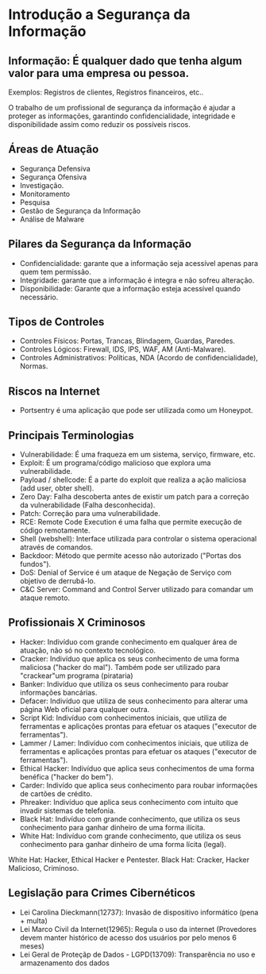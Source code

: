 # Introdução a Segurança da Informação

## Informação: É qualquer dado que tenha algum valor para uma empresa ou pessoa.
Exemplos: Registros de clientes, Registros financeiros, etc..

O trabalho de um profissional de segurança da informação é ajudar a proteger as informações, garantindo confidencialidade, integridade e disponibilidade assim como reduzir os possíveis riscos.

## Áreas de Atuação
- Segurança Defensiva
- Segurança Ofensiva
- Investigação.
- Monitoramento
- Pesquisa
- Gestão de Segurança da Informação
- Análise de Malware

## Pilares da Segurança da Informação
- Confidencialidade: garante que a informação seja acessível apenas para quem tem permissão.
- Integridade: garante que a informação é integra e não sofreu alteração.
- Disponibilidade: Garante que a informação esteja acessível quando necessário.

## Tipos de Controles
- Controles Físicos: Portas, Trancas, Blindagem, Guardas, Paredes.
- Controles Lógicos: Firewall, IDS, IPS, WAF, AM (Anti-Malware).
- Controles Administrativos: Políticas, NDA (Acordo de confidencialidade), Normas.

## Riscos na Internet
- Portsentry é uma aplicação que pode ser utilizada como um Honeypot.

## Principais Terminologias
- Vulnerabilidade: É uma fraqueza em um sistema, serviço, firmware, etc.
- Exploit: É um programa/código malicioso que explora uma vulnerabilidade.
- Payload / shellcode: É a parte do exploit que realiza a ação maliciosa (add user, obter shell).
- Zero Day: Falha descoberta antes de existir um patch para a correção da vulnerabilidade (Falha desconhecida).
- Patch: Correção para uma vulnerabilidade.
- RCE: Remote Code Execution é uma falha que permite execução de código remotamente.
- Shell (webshell): Interface utilizada para controlar o sistema operacional através de comandos.
- Backdoor: Método que permite acesso não autorizado ("Portas dos fundos").
- DoS: Denial of Service é um ataque de Negação de Serviço com objetivo de derrubá-lo.
- C&C Server: Command and Control Server utilizado para comandar um ataque remoto.

## Profissionais X Criminosos
- Hacker:  Indivíduo com grande conhecimento em qualquer área de atuação, não só no contexto tecnológico.
- Cracker: Indivíduo que aplica os seus conhecimento de uma forma maliciosa ("hacker do mal"). Também pode ser utilizado para "crackear"um programa (pirataria)
- Banker: Indivíduo que utiliza os seus conhecimento para roubar informações bancárias.
- Defacer: Indivíduo que utiliza de seus conhecimento para alterar uma página Web oficial para qualquer outra.
- Script Kid: Indivíduo com conhecimentos iniciais, que utiliza de ferramentas e aplicações prontas para efetuar os ataques ("executor de ferramentas").
- Lammer / Lamer: Indivíduo com conhecimentos iniciais, que utiliza de ferramentas e aplicações prontas para efetuar os ataques ("executor de ferramentas").
- Ethical Hacker: Indivíduo que aplica seus conhecimentos de uma forma benéfica ("hacker do bem").
- Carder: Indivído que aplica seus conhecimento para roubar informações de cartões de crédito.
- Phreaker: Indivíduo que aplica seus conhecimento com intuito que invadir sistemas de telefonia.
- Black Hat: Indivíduo com grande conhecimento, que utiliza os seus conhecimento para ganhar dinheiro de uma forma ilícita.
- White Hat: Indivíduo com grande conhecimento, que utiliza os seus conhecimento para ganhar dinheiro de uma forma lícita (legal).

White Hat: Hacker, Ethical Hacker e Pentester.
Black Hat: Cracker, Hacker Malicioso, Criminoso.

## Legislação para Crimes Cibernéticos
- Lei Carolina Dieckmann(12737): Invasão de dispositivo informático (pena + multa)
- Lei Marco Civil da Internet(12965): Regula o uso da internet (Provedores devem manter histórico de acesso dos usuários por pelo menos 6 meses)
- Lei Geral de Proteçãp de Dados - LGPD(13709): Transparência no uso e armazenamento dos dados

